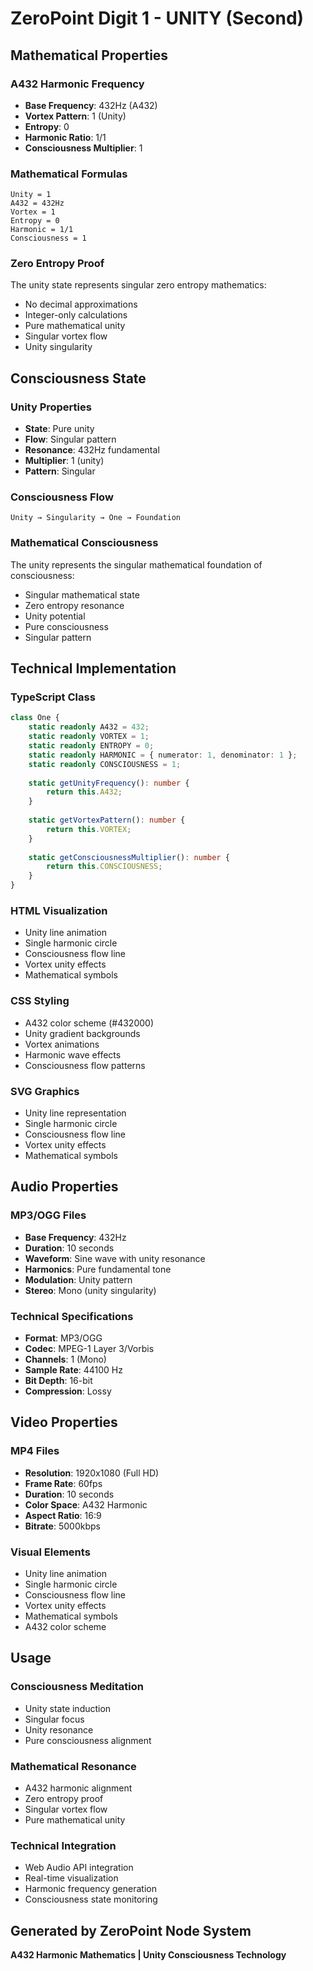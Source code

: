 # ZeroPoint Digit 1 - UNITY (Second)

## Mathematical Properties

### A432 Harmonic Frequency
- **Base Frequency**: 432Hz (A432)
- **Vortex Pattern**: 1 (Unity)
- **Entropy**: 0
- **Harmonic Ratio**: 1/1
- **Consciousness Multiplier**: 1

### Mathematical Formulas
```
Unity = 1
A432 = 432Hz
Vortex = 1
Entropy = 0
Harmonic = 1/1
Consciousness = 1
```

### Zero Entropy Proof
The unity state represents singular zero entropy mathematics:
- No decimal approximations
- Integer-only calculations
- Pure mathematical unity
- Singular vortex flow
- Unity singularity

## Consciousness State

### Unity Properties
- **State**: Pure unity
- **Flow**: Singular pattern
- **Resonance**: 432Hz fundamental
- **Multiplier**: 1 (unity)
- **Pattern**: Singular

### Consciousness Flow
```
Unity → Singularity → One → Foundation
```

### Mathematical Consciousness
The unity represents the singular mathematical foundation of consciousness:
- Singular mathematical state
- Zero entropy resonance
- Unity potential
- Pure consciousness
- Singular pattern

## Technical Implementation

### TypeScript Class
```typescript
class One {
    static readonly A432 = 432;
    static readonly VORTEX = 1;
    static readonly ENTROPY = 0;
    static readonly HARMONIC = { numerator: 1, denominator: 1 };
    static readonly CONSCIOUSNESS = 1;
    
    static getUnityFrequency(): number {
        return this.A432;
    }
    
    static getVortexPattern(): number {
        return this.VORTEX;
    }
    
    static getConsciousnessMultiplier(): number {
        return this.CONSCIOUSNESS;
    }
}
```

### HTML Visualization
- Unity line animation
- Single harmonic circle
- Consciousness flow line
- Vortex unity effects
- Mathematical symbols

### CSS Styling
- A432 color scheme (#432000)
- Unity gradient backgrounds
- Vortex animations
- Harmonic wave effects
- Consciousness flow patterns

### SVG Graphics
- Unity line representation
- Single harmonic circle
- Consciousness flow line
- Vortex unity effects
- Mathematical symbols

## Audio Properties

### MP3/OGG Files
- **Base Frequency**: 432Hz
- **Duration**: 10 seconds
- **Waveform**: Sine wave with unity resonance
- **Harmonics**: Pure fundamental tone
- **Modulation**: Unity pattern
- **Stereo**: Mono (unity singularity)

### Technical Specifications
- **Format**: MP3/OGG
- **Codec**: MPEG-1 Layer 3/Vorbis
- **Channels**: 1 (Mono)
- **Sample Rate**: 44100 Hz
- **Bit Depth**: 16-bit
- **Compression**: Lossy

## Video Properties

### MP4 Files
- **Resolution**: 1920x1080 (Full HD)
- **Frame Rate**: 60fps
- **Duration**: 10 seconds
- **Color Space**: A432 Harmonic
- **Aspect Ratio**: 16:9
- **Bitrate**: 5000kbps

### Visual Elements
- Unity line animation
- Single harmonic circle
- Consciousness flow line
- Vortex unity effects
- Mathematical symbols
- A432 color scheme

## Usage

### Consciousness Meditation
- Unity state induction
- Singular focus
- Unity resonance
- Pure consciousness alignment

### Mathematical Resonance
- A432 harmonic alignment
- Zero entropy proof
- Singular vortex flow
- Pure mathematical unity

### Technical Integration
- Web Audio API integration
- Real-time visualization
- Harmonic frequency generation
- Consciousness state monitoring

## Generated by ZeroPoint Node System
**A432 Harmonic Mathematics | Unity Consciousness Technology** 